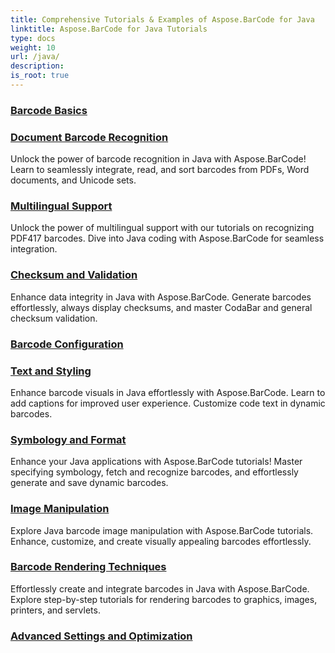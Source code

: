 ```yaml
---
title: Comprehensive Tutorials & Examples of Aspose.BarCode for Java
linktitle: Aspose.BarCode for Java Tutorials
type: docs
weight: 10
url: /java/
description:
is_root: true
---
```


### [Barcode Basics](./barcode-basics/)

### [Document Barcode Recognition](./document-barcode-recognition/)
Unlock the power of barcode recognition in Java with Aspose.BarCode! Learn to seamlessly integrate, read, and sort barcodes from PDFs, Word documents, and Unicode sets.
### [Multilingual Support](./multilingual-support/)
Unlock the power of multilingual support with our tutorials on recognizing PDF417 barcodes. Dive into Java coding with Aspose.BarCode for seamless integration.
### [Checksum and Validation](./checksum-and-validation/)
Enhance data integrity in Java with Aspose.BarCode. Generate barcodes effortlessly, always display checksums, and master CodaBar and general checksum validation. 
### [Barcode Configuration](./barcode-configuration/)

### [Text and Styling](./text-and-styling/)
Enhance barcode visuals in Java effortlessly with Aspose.BarCode. Learn to add captions for improved user experience. Customize code text in dynamic barcodes.
### [Symbology and Format](./symbology-and-format/)
Enhance your Java applications with Aspose.BarCode tutorials! Master specifying symbology, fetch and recognize barcodes, and effortlessly generate and save dynamic barcodes.
### [Image Manipulation](./image-manipulation/)
Explore Java barcode image manipulation with Aspose.BarCode tutorials. Enhance, customize, and create visually appealing barcodes effortlessly.
### [Barcode Rendering Techniques](./barcode-rendering-techniques/)
Effortlessly create and integrate barcodes in Java with Aspose.BarCode. Explore step-by-step tutorials for rendering barcodes to graphics, images, printers, and servlets.
### [Advanced Settings and Optimization](./advanced-settings-and-optimization/)
